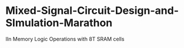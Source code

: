 # Mixed-Signal-Circuit-Design-and-SImulation-Marathon
IIn Memory Logic Operations with 8T SRAM cells
